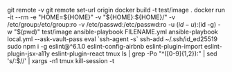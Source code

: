 git remote -v
git remote set-url origin <SSH GITHUB ADDRESS>
docker build -t test/image .
docker run -it --rm -e "HOME=${HOME}" -v "${HOME}:${HOME}/" -v /etc/group:/etc/group:ro -v /etc/passwd:/etc/passwd:ro -u $(id -u):$(id -g) -w "$(pwd)" test/image
ansible-playbook FILENAME.yml
ansible-playbook  local.yml --ask-vault-pass
eval `ssh-agent -s`
ssh-add ~/.ssh/id_ed25519
sudo npm i -g eslint@^6.1.0 eslint-config-airbnb eslint-plugin-import eslint-plugin-jsx-a11y eslint-plugin-react
tmux ls | grep -Po "^([0-9]{1,2}):" | sed 's/:$//' | xargs -n1 tmux kill-session -t

